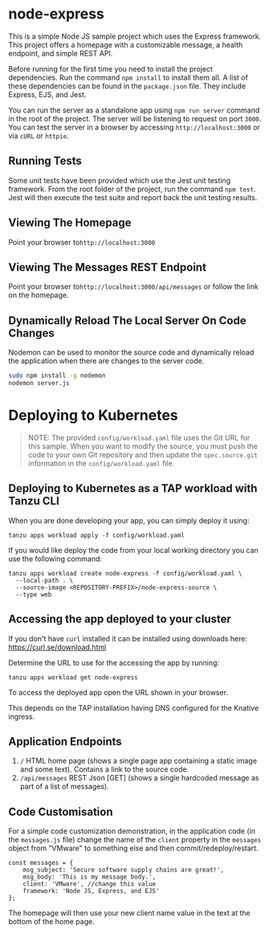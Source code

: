 # node-express

This is a simple Node JS sample project which uses the Express framework. This project offers a homepage with a customizable message, a health endpoint, and simple REST API.

Before running for the first time you need to install the project dependencies. Run the command `npm install` to install them all. A list of these dependencies can be found in the `package.json` file. They include Express, EJS, and Jest.

You can run the server as a standalone app using `npm run server` command in the root of the project. The server will be listening to request on port `3000`. You can test the server in a browser by accessing `http://localhost:3000` or via `cURL` or `httpie`.

## Running Tests

Some unit tests have been provided which use the Jest unit testing framework. From the root folder of the project, run the command `npm test`. Jest will then execute the test suite and report back the unit testing results.

## Viewing The Homepage

Point your browser to`http://localhost:3000`

## Viewing The Messages REST Endpoint

Point your browser to`http://localhost:3000/api/messages` or follow the link on the homepage.

## Dynamically Reload The Local Server On Code Changes

Nodemon can be used to monitor the source code and dynamically reload the application when there are changes to the server code.

```bash
sudo npm install -g nodemon
nodemon server.js
```

# Deploying to Kubernetes

> NOTE: The provided `config/workload.yaml` file uses the Git URL for this sample. When you want to modify the source, you must push the code to your own Git repository and then update the `spec.source.git` information in the `config/workload.yaml` file.

## Deploying to Kubernetes as a TAP workload with Tanzu CLI

When you are done developing your app, you can simply deploy it using:

```
tanzu apps workload apply -f config/workload.yaml
```

If you would like deploy the code from your local working directory you can use the following command:

```
tanzu apps workload create node-express -f config/workload.yaml \
  --local-path . \
  --source-image <REPOSITORY-PREFIX>/node-express-source \
  --type web
```

## Accessing the app deployed to your cluster

If you don't have `curl` installed it can be installed using downloads here: https://curl.se/download.html

Determine the URL to use for the accessing the app by running:

```
tanzu apps workload get node-express
```

To access the deployed app open the URL shown in your browser.

This depends on the TAP installation having DNS configured for the Knative ingress.


## Application Endpoints

1. `/`  HTML home page (shows a single page app containing a static image and some text). Contains a link to the source code.
1. `/api/messages` REST Json [GET] (shows a single hardcoded message as part of a list of messages).

## Code Customisation

For a simple code customization demonstration, in the application code (in the `messages.js` file) change the name of the `client` property in the `messages` object from "VMware" to something else and then commit/redeploy/restart.

```nodejs
const messages = {
    msg_subject: 'Secure software supply chains are great!',
    msg_body: 'This is my message body.',
    client: 'VMware', //change this value
    framework: 'Node JS, Express, and EJS'
};
```

The homepage will then use your new client name value in the text at the bottom of the home page.